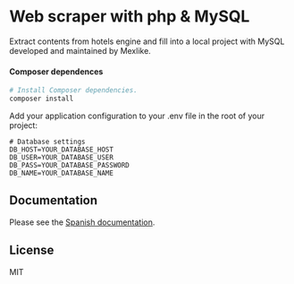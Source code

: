 # Web scraper with php & MySQL
Extract contents from hotels engine and fill into a local project with MySQL developed and maintained by Mexlike.

#### Composer dependences
``` bash
# Install Composer dependencies.
composer install
```

Add your application configuration to your .env file in the root of your project:
```
# Database settings
DB_HOST=YOUR_DATABASE_HOST
DB_USER=YOUR_DATABASE_USER
DB_PASS=YOUR_DATABASE_PASSWORD
DB_NAME=YOUR_DATABASE_NAME
```

## Documentation

Please see the [Spanish documentation](https://mexlike.io/web-scraping-automatizado-para-hoteles-con-php).

License
----

MIT
